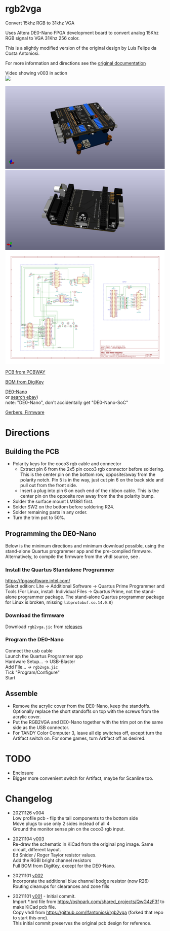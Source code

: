 # rgb2vga
Convert 15khz RGB to 31khz VGA

Uses Altera DE0-Nano FPGA development board to convert analog 15Khz RGB signal to VGA 31Khz 256 color.

This is a slightly modified version of the original design by Luis Felipe da Costa Antoniosi.

For more information and directions see the [original documentation](https://sites.google.com/site/tandycocoloco/rgb2vga)

Video showing v003 in action  
[![](https://img.youtube.com/vi/MPYQRHWyUGA/hqdefault.jpg)](https://youtu.be/MPYQRHWyUGA)

![](PCB/rgb2vga.jpg)
![](PCB/rgb2vga.bottom.jpg)
![](PCB/rgb2vga.svg)

<!-- [PCB from OSHPark]()  -->
[PCB from PCBWAY](https://www.pcbway.com/project/shareproject/de0_nano_fpga_rgb2vga.html)  

[BOM from DigiKey](https://www.digikey.com/short/47fbdpb0)

[DE0-Nano](http://www.terasic.com.tw/cgi-bin/page/archive.pl?Language=English&No=593)  
 or [search ebay](https://www.ebay.com/sch/i.html?_nkw=de0-nano&_sacat=0&LH_TitleDesc=0&_odkw=de0+nano&_osacat=0&_sop=15))  
 note: "DE0-Nano", don't accidentally get "DE0-Nano-SoC"

[Gerbers, Firmware](../../releases/latest)

# Directions  
## Building the PCB  
- Polarity keys for the coco3 rgb cable and connector  
  - Extract pin 6 from the 2x5 pin coco3 rgb connector before soldering. This is the center pin on the bottom row, opposite/away from the polarity notch. Pin 5 is in the way, just cut pin 6 on the back side and pull out from the front side.  
  - Insert a plug into pin 6 on each end of the ribbon cable.  This is the center pin on the opposite row away from the the polarity bump.  
- Solder the surface mount LM1881 first.  
- Solder SW2 on the bottom before soldering R24.  
- Solder remaining parts in any order.  
- Turn the trim pot to 50%.  

## Programming the DE0-Nano  
Below is the minimum directions and minimum download possible, using the stand-alone Quartus programmer app and the pre-compiled firmware.  
Alternatively, to compile the firmware from the vhdl source, see [](compile_vhdl.md).

### Install the Quartus Standalone Programmer  
https://fpgasoftware.intel.com/  
Select edition: Lite -> Additional Software -> Quartus Prime Programmer and Tools
(For Linux, install: Individual Files -> Quartus Prime, not the stand-alone programmer package. The stand-alone Quartus programmer package for Linux is broken, missing ```libprotobuf.so.14.0.0```)

### Download the firmware
Download ```rgb2vga.jic``` from [releases](../../releases/latest)  

### Program the DE0-Nano  
Connect the usb cable  
Launch the Quartus Programmer app  
Hardware Setup... -> USB-Blaster  
Add File... -> ```rgb2vga.jic```  
Tick "Program/Configure"  
Start  

## Assemble
- Remove the acrylic cover from the DE0-Nano, keep the standoffs.  
 Optionally replace the short standoffs on top with the screws from the acrylic cover.  
- Put the RGB2VGA and DE0-Nano together with the trim pot on the same side as the USB connector.  
- For TANDY Color Computer 3, leave all dip switches off, except turn the Artifact switch on. For some games, turn Artifact off as desired.

# TODO  
* Enclosure  
* Bigger more convenient switch for Artifact, maybe for Scanline too.

# Changelog
* 20211126 v004  
 Low profile pcb - flip the tall components to the bottom side  
 Move plugs to use only 2 sides instead of all 4  
 Ground the monitor sense pin on the coco3 rgb input.

* 20211104 [v003](../../tree/v003)  
 Re-draw the schematic in KiCad from the original png image. Same circuit, different layout.  
 Ed Snider / Roger Taylor resistor values.  
 Add the RGBI bright channel resistors  
 Full BOM from DigiKey, except for the DE0-Nano.  

* 20211101 [v002](../../tree/v002)  
 Incorporate the additional blue channel bodge resistor (now R26)  
 Routing cleanups for clearances and zone fills  

* 20211101 [v001](../../tree/v001) - Initial commit.  
 Import \*.brd file from https://oshpark.com/shared_projects/QwG4zF3f to make KiCad pcb file.  
 Copy vhdl from https://github.com/lfantoniosi/rgb2vga (forked that repo to start this one).  
 This initial commit preserves the original pcb design for reference.  
